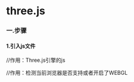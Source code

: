 # three.js
### 一.步骤 ###
#### 1.引入js文件 ####


//作用：Three.js引擎的js
<script src="js/three.js"></script>

//作用：检测当前浏览器是否支持或者开启了WEBGL
<script src="js/Detector.js">/script>

//作用：监控代码的性能
<script src="js/Stats.js">/script>

//作用：控制鼠标旋转缩放
<script src="js/OrbitControls.js">/script>

#### 2.建立场景 ####

#### 3.添加摄像头 ####

